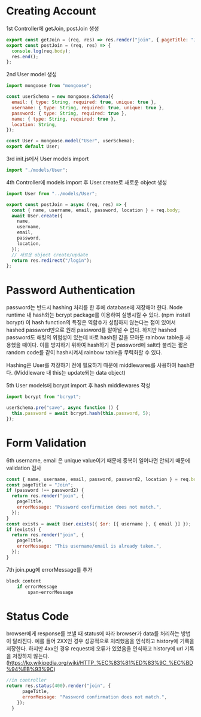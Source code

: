 # Creating Account

1st Controller에 getJoin, postJoin 생성

```javascript
export const getJoin = (req, res) => res.render("join", { pageTitle: "Join" });
export const postJoin = (req, res) => {
  console.log(req.body);
  res.end();
};
```

2nd User model 생성

```javascript
import mongoose from "mongoose";

const userSchema = new mongoose.Schema({
  email: { type: String, required: true, unique: true },
  username: { type: String, required: true, unique: true },
  password: { type: String, required: true },
  name: { type: String, required: true },
  location: String,
});

const User = mongoose.model("User", userSchema);
export default User;
```

3rd init.js에서 User models import

```javascript
import "./models/User";
```

4th Controller에 models import 후 User.create로 새로운 object 생성

```javascript
import User from "../models/User";

export const postJoin = async (req, res) => {
  const { name, username, email, password, location } = req.body;
  await User.create({
    name,
    username,
    email,
    password,
    location,
  });
  // 새로운 object create/update
  return res.redirect("/login");
};
```

# Password Authentication

password는 반드시 hashing 처리를 한 후에 database에 저장해야 한다. Node runtime 내 hash화는 bcrypt package를 이용하여 실행시킬 수 있다. (npm install bcrypt) 이 hash function의 특징은 역함수가 성립하지 않는다는 점이 있어서 hashed password만으로 원래 password를 알아낼 수 없다. 하지만 hashed password도 해킹의 위험성이 있는데 바로 hash된 값을 모아둔 rainbow table을 사용했을 때이다. 이를 방지하기 위하여 hash하기 전 password에 salt라 불리는 짧은 random code를 같이 hash시켜서 rainbow table을 무력화할 수 있다.

Hashing은 User를 저장하기 전에 필요하기 때문에 middlewares를 사용하여 hash한다. (Middleware 내 this는 update되는 data object)

5th User models에 bcrypt import 후 hash middlewares 작성

```javascript
import bcrypt from "bcrypt";

userSchema.pre("save", async function () {
  this.password = await bcrypt.hash(this.password, 5);
});
```

# Form Validation

6th username, email 은 unique value이기 때문에 중복이 일어나면 안되기 때문에 validation 검사

```javascript
const { name, username, email, password, password2, location } = req.body;
const pageTitle = "Join";
if (password !== password2) {
  return res.render("join", {
    pageTitle,
    errorMessage: "Password confirmation does not match.",
  });
}
const exists = await User.exists({ $or: [{ username }, { email }] });
if (exists) {
  return res.render("join", {
    pageTitle,
    errorMessage: "This username/email is already taken.",
  });
}
```

7th join.pug에 errorMessage를 추가

```javascript
block content
    if errorMessage
        span=errorMessage

```

# Status Code

browser에게 response를 보낼 때 status에 따라 browser가 data를 처리하는 방법이 달라진다. 예를 들어 2XX인 경우 성공적으로 처리했음을 인식하고 history에 기록을 저장한다. 하지만 4xx인 경우 request에 오류가 있었음을 인식하고 history에 url 기록을 저장하지 않는다. (https://ko.wikipedia.org/wiki/HTTP_%EC%83%81%ED%83%9C_%EC%BD%94%EB%93%9C)

```javascript
//in controller
return res.status(400).render("join", {
      pageTitle,
      errorMessage: "Password confirmation does not match.",
    });
  }
```
